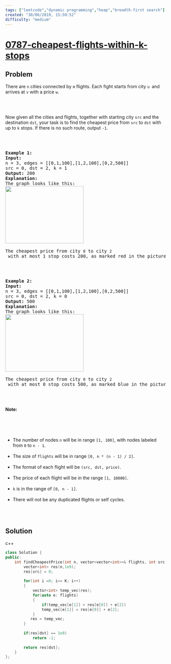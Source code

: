 ```yaml
---
tags: ["leetcode","dynamic programming","heap","breadth-first search"]
created: "30/06/2019, 15:50:52"
difficulty: "medium"
---
```


# [0787-cheapest-flights-within-k-stops](https://leetcode.com/problems/cheapest-flights-within-k-stops/)

## Problem
<div><p>There are <code>n</code> cities connected by&nbsp;<code>m</code> flights. Each fight starts from city&nbsp;<code>u </code>and arrives at&nbsp;<code>v</code> with a price <code>w</code>.</p><br><br><p>Now given all the cities and flights, together with starting city <code>src</code> and the destination&nbsp;<code>dst</code>, your task is to find the cheapest price from <code>src</code> to <code>dst</code> with up to <code>k</code> stops. If there is no such route, output <code>-1</code>.</p><br><br><pre><strong>Example 1:</strong><br><strong>Input:</strong> <br>n = 3, edges = [[0,1,100],[1,2,100],[0,2,500]]<br>src = 0, dst = 2, k = 1<br><strong>Output:</strong> 200<br><strong>Explanation:</strong> <br>The graph looks like this:<br><img alt="" src="https://s3-lc-upload.s3.amazonaws.com/uploads/2018/02/16/995.png" style="height:180px; width:246px"><br><br>The cheapest price from city <code>0</code> to city <code>2</code> with at most 1 stop costs 200, as marked red in the picture.</pre><br><br><pre><strong>Example 2:</strong><br><strong>Input:</strong> <br>n = 3, edges = [[0,1,100],[1,2,100],[0,2,500]]<br>src = 0, dst = 2, k = 0<br><strong>Output:</strong> 500<br><strong>Explanation:</strong> <br>The graph looks like this:<br><img alt="" src="https://s3-lc-upload.s3.amazonaws.com/uploads/2018/02/16/995.png" style="height:180px; width:246px"><br><br>The cheapest price from city <code>0</code> to city <code>2</code> with at most 0 stop costs 500, as marked blue in the picture.</pre><br><br><p><strong>Note:</strong></p><br><br><ul><br>	<li>The number of&nbsp;nodes&nbsp;<code>n</code> will be&nbsp;in range <code>[1, 100]</code>, with nodes labeled from <code>0</code> to <code>n</code><code> - 1</code>.</li><br>	<li>The&nbsp;size of <code>flights</code> will be&nbsp;in range <code>[0, n * (n - 1) / 2]</code>.</li><br>	<li>The format of each flight will be <code>(src, </code><code>dst</code><code>, price)</code>.</li><br>	<li>The price of each flight will be in the range <code>[1, 10000]</code>.</li><br>	<li><code>k</code> is in the range of <code>[0, n - 1]</code>.</li><br>	<li>There&nbsp;will&nbsp;not&nbsp;be&nbsp;any&nbsp;duplicated&nbsp;flights or&nbsp;self&nbsp;cycles.</li><br></ul><br></div>

## Solution

c++
```c++
class Solution {
public:
    int findCheapestPrice(int n, vector<vector<int>>& flights, int src, int dst, int K) {        
        vector<int> res(n,1e9);
        res[src] = 0;
        
        for(int i =0; i<= K; i++)
        {
            vector<int> temp_vec(res);
            for(auto e: flights)
            {
                if(temp_vec[e[1]] > res[e[0]] + e[2])
                temp_vec[e[1]] = res[e[0]] + e[2];
            }
           res = temp_vec;
        }
        
        if(res[dst] == 1e9)
            return -1;
        
        return res[dst];
    }
};
​
```
